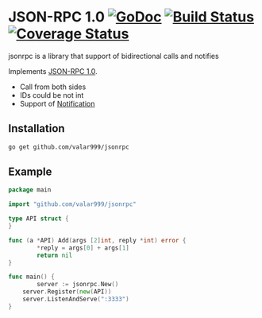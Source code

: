 # JSON-RPC 1.0 [![GoDoc](https://godoc.org/github.com/valar999/jsonrpc?status.svg)](http://godoc.org/github.com/valar999/jsonrpc) [![Build Status](https://travis-ci.org/valar999/jsonrpc.svg)](https://travis-ci.org/valar999/jsonrpc) [![Coverage Status](https://coveralls.io/repos/valar999/jsonrpc/badge.svg?branch=master&service=github)](https://coveralls.io/github/valar999/jsonrpc?branch=master)

jsonrpc is a library that support of bidirectional calls and notifies

Implements [JSON-RPC 1.0](http://www.jsonrpc.org/specification_v1).

- Call from both sides
- IDs could be not int
- Support of [Notification](http://www.jsonrpc.org/specification_v1#a1.3Notification)


## Installation

```sh
go get github.com/valar999/jsonrpc
```

## Example
```go
package main

import "github.com/valar999/jsonrpc"

type API struct {
}

func (a *API) Add(args [2]int, reply *int) error {
        *reply = args[0] + args[1]
        return nil
}

func main() {
        server := jsonrpc.New()
	server.Register(new(API))
	server.ListenAndServe(":3333")
}

```
